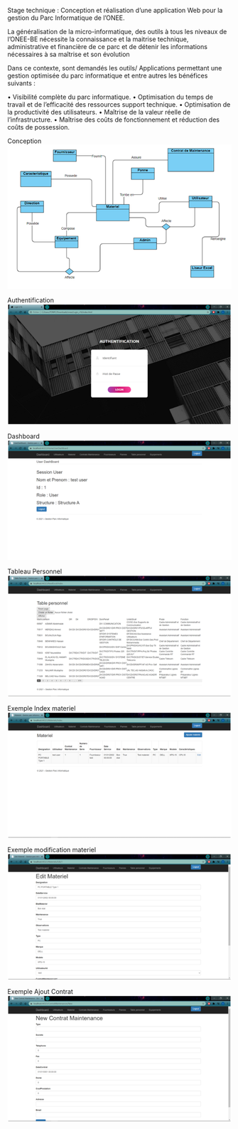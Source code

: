 Stage technique : Conception et réalisation d’une application Web pour la gestion du Parc Informatique de l’ONEE.

La généralisation de la micro-informatique, des outils à tous les niveaux de l’ONEE-BE nécessite la connaissance et la maitrise technique, administrative et financière de ce parc et de détenir les informations nécessaires à sa maîtrise et son évolution 

Dans ce contexte, sont demandés les outils/ Applications permettant une  gestion optimisée du parc informatique et entre autres les bénéfices suivants :

•	Visibilité complète du parc informatique.
•	Optimisation du temps de travail et de l’efficacité des ressources support technique.
•	Optimisation de la productivité des utilisateurs.
•	Maîtrise de la valeur réelle de l’infrastructure.
•	Maîtrise des coûts de fonctionnement et réduction des coûts de possession.


Conception
![Screenshot](Conception.png)

Authentification
![Screenshot](Auth.png)

Dashboard
![Screenshot](Dashboard.png)

Tableau Personnel
![Screenshot](Personnel.png)

Exemple Index materiel
![Screenshot](MaterielIndex.png)

Exemple modification materiel
![Screenshot](MaterielEdit.png)

Exemple Ajout Contrat
![Screenshot](ContratNew.png)
